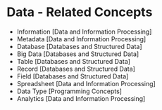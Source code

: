 # Data - Related Concepts

- Information [Data and Information Processing]
- Metadata [Data and Information Processing]
- Database [Databases and Structured Data]
- Big Data [Databases and Structured Data]
- Table [Databases and Structured Data]
- Record [Databases and Structured Data]
- Field [Databases and Structured Data]
- Spreadsheet [Data and Information Processing]
- Data Type [Programming Concepts]
- Analytics [Data and Information Processing]
